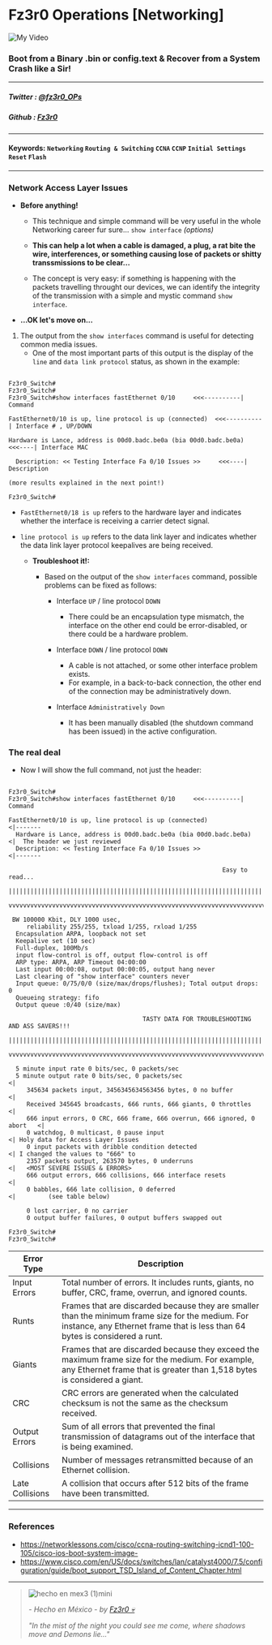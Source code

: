 
# Fz3r0 Operations  [Networking]

![My Video](https://user-images.githubusercontent.com/94720207/165892585-b830998d-d7c5-43b4-a3ad-f71a07b9077e.gif)

### Boot from a Binary .bin or config.text & Recover from a System Crash like a Sir!

---

##### Twitter  : [@fz3r0_OPs](https://twitter.com/Fz3r0_OPs) 
##### Github  : [Fz3r0](https://github.com/fz3r0) 

---

#### Keywords: `Networking` `Routing & Switching` `CCNA` `CCNP` `Initial Settings` `Reset` `Flash`

---

### Network Access Layer Issues  

- **Before anything!** 

    - This technique and simple command will be very useful in the whole Networking career fur sure... `show interface` _(options)_
    
    - **This can help a lot when a cable is damaged, a plug, a rat bite the wire, interferences, or something causing lose of packets or shitty transsmissions to be clear...**
     
    - The concept is very easy: if something is happening with the packets travelling throught our devices, we can identify the integrity of the transmission with a simple and mystic command `show interface`.
     
- **...OK let's move on...**

1. The output from the `show interfaces` command is useful for detecting common media issues. 
    - One of the most important parts of this output is the display of the `line` and `data link protocol` status, as shown in the example:

```

Fz3r0_Switch#
Fz3r0_Switch#
Fz3r0_Switch#show interfaces fastEthernet 0/10     <<<----------| Command

FastEthernet0/10 is up, line protocol is up (connected)  <<<----------| Interface # , UP/DOWN

Hardware is Lance, address is 00d0.badc.be0a (bia 00d0.badc.be0a)    <<<----| Interface MAC

  Description: << Testing Interface Fa 0/10 Issues >>     <<<----| Description

(more results explained in the next point!)

Fz3r0_Switch#

```

- `FastEthernet0/18 is up` refers to the hardware layer and indicates whether the interface is receiving a carrier detect signal.

- `line protocol is up` refers to the data link layer and indicates whether the data link layer protocol keepalives are being received.

    - **Troubleshoot it!:**

        - Based on the output of the `show interfaces` command, possible problems can be fixed as follows:

            - Interface `UP` / line protocol `DOWN`
                - There could be an encapsulation type mismatch, the interface on the other end could be error-disabled, or there could be a hardware problem.
    
            - Interface `DOWN` / line protocol `DOWN`
                - A cable is not attached, or some other interface problem exists. 
                - For example, in a back-to-back connection, the other end of the connection may be administratively down.
    
            - Interface `Administratively Down`
                - It has been manually disabled (the shutdown command has been issued) in the active configuration.

### The real deal

- Now I will show the full command, not just the header:
 
```

Fz3r0_Switch#
Fz3r0_Switch#show interfaces fastEthernet 0/10     <<<----------| Command

FastEthernet0/10 is up, line protocol is up (connected)              <|-------   
  Hardware is Lance, address is 00d0.badc.be0a (bia 00d0.badc.be0a)  <|  The header we just reviewed
  Description: << Testing Interface Fa 0/10 Issues >>                <|-------
 
                                                           Easy to read...
  |||||||||||||||||||||||||||||||||||||||||||||||||||||||||||||||||||||||||||||||||||                                   
  vvvvvvvvvvvvvvvvvvvvvvvvvvvvvvvvvvvvvvvvvvvvvvvvvvvvvvvvvvvvvvvvvvvvvvvvvvvvvvvvvvv 
 
 BW 100000 Kbit, DLY 1000 usec,
     reliability 255/255, txload 1/255, rxload 1/255
  Encapsulation ARPA, loopback not set
  Keepalive set (10 sec)
  Full-duplex, 100Mb/s                                  
  input flow-control is off, output flow-control is off
  ARP type: ARPA, ARP Timeout 04:00:00
  Last input 00:00:08, output 00:00:05, output hang never
  Last clearing of "show interface" counters never
  Input queue: 0/75/0/0 (size/max/drops/flushes); Total output drops: 0
  Queueing strategy: fifo
  Output queue :0/40 (size/max)
  
                                     TASTY DATA FOR TROUBLESHOOTING AND ASS SAVERS!!!
  |||||||||||||||||||||||||||||||||||||||||||||||||||||||||||||||||||||||||||||||||||                                   
  vvvvvvvvvvvvvvvvvvvvvvvvvvvvvvvvvvvvvvvvvvvvvvvvvvvvvvvvvvvvvvvvvvvvvvvvvvvvvvvvvvv                          
  
  5 minute input rate 0 bits/sec, 0 packets/sec
  5 minute output rate 0 bits/sec, 0 packets/sec                             <| 
     345634 packets input, 3456345634563456 bytes, 0 no buffer               <| 
     Received 345645 broadcasts, 666 runts, 666 giants, 0 throttles          <|
     666 input errors, 0 CRC, 666 frame, 666 overrun, 666 ignored, 0 abort   <|
     0 watchdog, 0 multicast, 0 pause input                                  <| Holy data for Access Layer Issues
     0 input packets with dribble condition detected                         <| I changed the values to "666" to
     2357 packets output, 263570 bytes, 0 underruns                          <|   <MOST SEVERE ISSUES & ERRORS>
     666 output errors, 666 collisions, 666 interface resets                 <| 
     0 babbles, 666 late collision, 0 deferred                               <|         (see table below)
     
     0 lost carrier, 0 no carrier
     0 output buffer failures, 0 output buffers swapped out

Fz3r0_Switch#
Fz3r0_Switch# 

```

| **Error Type**  | **Description**                                                                                            |
|-----------------|------------------------------------------------------------------------------------------------------------|
| Input Errors    | Total number of errors. It includes runts, giants, no buffer, CRC, frame, overrun, and ignored counts.     |
| Runts           | Frames that are discarded because they are smaller than the minimum frame size for the medium. For instance, any Ethernet frame that is less than 64 bytes is considered a runt.  |
| Giants          | Frames that are discarded because they exceed the maximum frame size for the medium. For example, any Ethernet frame that is greater than 1,518 bytes is considered a giant.      |
| CRC             | CRC errors are generated when the calculated checksum is not the same as the checksum received.                                                                                   |
| Output Errors   | Sum of all errors that prevented the final transmission of datagrams out of the interface that is being examined.                                                                 |
| Collisions      | Number of messages retransmitted because of an Ethernet collision.                                                                                                                |
| Late Collisions | A collision that occurs after 512 bits of the frame have been transmitted.  |

---

### References

- https://networklessons.com/cisco/ccna-routing-switching-icnd1-100-105/cisco-ios-boot-system-image-
- https://www.cisco.com/en/US/docs/switches/lan/catalyst4000/7.5/configuration/guide/boot_support_TSD_Island_of_Content_Chapter.html
---

> ![hecho en mex3 (1)mini](https://user-images.githubusercontent.com/94720207/163919294-2754caa3-c98c-4df3-b782-00703e4d3343.png)
>
> _- Hecho en México - by [Fz3r0 💀](https://github.com/Fz3r0/)_ 
>
> _"In the mist of the night you could see me come, where shadows move and Demons lie..."_ 

